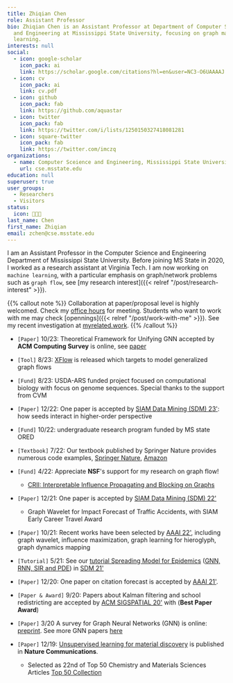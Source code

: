 ```yaml
---
title: Zhiqian Chen
role: Assistant Professor
bio: Zhiqian Chen is an Assistant Professor at Department of Computer Science
  and Engineering at Mississippi State University, focusing on graph machine
  learning.
interests: null
social:
  - icon: google-scholar
    icon_pack: ai
    link: https://scholar.google.com/citations?hl=en&user=NC3-O6UAAAAJ
  - icon: cv
    icon_pack: ai
    link: cv.pdf
  - icon: github
    icon_pack: fab
    link: https://github.com/aquastar
  - icon: twitter
    icon_pack: fab
    link: https://twitter.com/i/lists/1250150327418081281
  - icon: square-twitter
    icon_pack: fab
    link: https://twitter.com/imczq
organizations:
  - name: Computer Sceience and Engineering, Mississippi State University
    url: cse.msstate.edu
education: null
superuser: true
user_groups:
  - Researchers
  - Visitors
status:
  icon: 👨🏻‍💻
last_name: Chen
first_name: Zhiqian
email: zchen@cse.msstate.edu
---
```

I am an Assistant Professor in the Computer Science and Engineering Department of Mississippi State University. Before joining MS State in 2020, I worked as a research assistant at Virginia Tech. I am now working on `machine learning`, with a particular emphasis on graph/network problems such as `graph flow`, see [my research interest]({{< relref "/post/research-interest" >}}). 

{{% callout note %}}
Collaboration at paper/proposal level is highly welcomed. Check my [office hours](https://zhiqian.youcanbook.me/) for meeting.
Students who want to work with me may check 
[opennings]({{< relref "/post/work-with-me" >}}).
See my recent investigation at [myrelated.work](https://myrelated.work).
{{% /callout %}} 

* `[Paper]` 10/23:  Theoretical Framework for Unifying GNN accepted by **ACM Computing Survey** i﻿s online, see [paper](https://dl.acm.org/doi/10.1145/3627816)
* `[Tool]` 8/23: [XFlow](https://xflow.network/) is released which targets to model generalized graph flows  
* `[Fund]` 8/23: USDA-ARS funded project focused on computational biology with  focus on genome sequences. Special thanks to the support from CVM
* `[Paper]` 12/22: One paper is accepted by [SIAM Data Mining (SDM) 23'](https://www.siam.org/conferences/cm/conference/sdm23): how seeds interact in higher-order perspective
* `[Fund]` 10/22: undergraduate research program funded by MS state ORED
* `[Textbook]` 7/22: Our textbook published by Springer Nature provides numerous code examples, [Springer Nature](https://link.springer.com/book/10.1007/978-3-030-96756-7), [Amazon](https://www.amazon.com/Machine-Learning-Computer-Scientists-Analysts/dp/3030967557)
* `[Fund]` 4/22: Appreciate **NSF**'s support for my research on graph flow!

  * [CRII: Interpretable Influence Propagating and Blocking on Graphs](https://www.nsf.gov/awardsearch/showAward?AWD_ID=2153369&HistoricalAwards=false)
* `[Paper]` 12/21: One paper is accepted by [SIAM Data Mining (SDM) 22'](https://www.siam.org/conferences/cm/conference/sdm22)

  * Graph Wavelet for Impact Forecast of Traffic Accidents, with SIAM Early Career Travel Award
* `[Paper]` 10/21: Recent works have been selected by [AAAI 22'](https://aaai.org/Conferences/AAAI-22/), including graph wavelet, influence maximization, graph learning for hieroglyph, graph dynamics mapping
* `[Tutorial]` 5/21: See our [tutorial Spreading Model for Epidemics](https://beiyulincs.github.io/pub/sdm_tutorial_21.html) ([GNN, RNN, SIR and PDE](/files/SDM21-part2.pptx)) in [SDM 21'](https://www.siam.org/conferences/cm/conference/sdm21)
* `[Paper]` 12/20: One paper on citation forecast is accepted by [AAAI 21'](https://aaai.org/Conferences/AAAI-21/#).
* `[Paper & Award]` 9/20: Papers about Kalman filtering and school redistricting are accepted by [ACM SIGSPATIAL 20'](https://sigspatial2020.sigspatial.org) with (**Best Paper Award**)
* `[Paper]` 3/20 A survey for Graph Neural Networks (GNN) is online: [preprint](https://arxiv.org/abs/2002.11867). See more GNN papers [here](https://github.com/thunlp/GNNPapers)
* `[Paper]` 12/19: [Unsupervised learning for material discovery](https://www.nature.com/articles/s41467-019-13214-1) is published in **Nature Communications**.

  * Selected as 22nd of Top 50 Chemistry and Materials Sciences Articles [Top 50 Collection](https://www.nature.com/collections/giacagiaca)